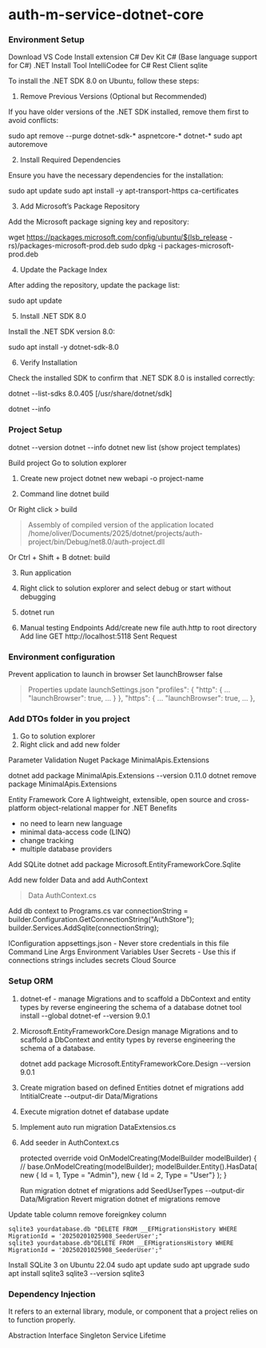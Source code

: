 # auth-m-service-dotnet-core
 
### Environment Setup
Download VS Code
Install extension 
C# Dev Kit
C# (Base language support for C#)
.NET Install Tool
IntelliCodee for C#
Rest Client
sqlite

To install the .NET SDK 8.0 on Ubuntu, follow these steps:
1. Remove Previous Versions (Optional but Recommended)

If you have older versions of the .NET SDK installed, remove them first to avoid conflicts:

sudo apt remove --purge dotnet-sdk-* aspnetcore-* dotnet-* 
sudo apt autoremove

2. Install Required Dependencies

Ensure you have the necessary dependencies for the installation:

sudo apt update
sudo apt install -y apt-transport-https ca-certificates

3. Add Microsoft’s Package Repository

Add the Microsoft package signing key and repository:

wget https://packages.microsoft.com/config/ubuntu/$(lsb_release -rs)/packages-microsoft-prod.deb
sudo dpkg -i packages-microsoft-prod.deb

4. Update the Package Index

After adding the repository, update the package list:

sudo apt update

5. Install .NET SDK 8.0

Install the .NET SDK version 8.0:

sudo apt install -y dotnet-sdk-8.0

6. Verify Installation

Check the installed SDK to confirm that .NET SDK 8.0 is installed correctly:

dotnet --list-sdks
8.0.405 [/usr/share/dotnet/sdk]

dotnet --info


### Project Setup
dotnet --version
dotnet --info
dotnet new list (show project templates)

Build project
Go to solution explorer

1. Create new project
dotnet new webapi -o project-name



2. Command line 
dotnet build

Or
Right click > build
> Assembly of compiled version of the application located
/home/oliver/Documents/2025/dotnet/projects/auth-project/bin/Debug/net8.0/auth-project.dll

Or
Ctrl + Shift + B
dotnet: build

3. Run application
1. Right click to solution explorer and select debug or start without debugging
2. dotnet run

4. Manual testing Endpoints
Add/create new file auth.http to root directory
Add line
GET http://localhost:5118
Sent Request

### Environment configuration
Prevent application to launch in browser
 Set launchBrowser false
 > Properties update launchSettings.json
"profiles": {
    "http": {
      ...
      "launchBrowser": true, 
      ...
      }
    },
    "https": {
       ...
      "launchBrowser": true, 
      ...
    },
    

### Add DTOs folder in you project
 1. Go to solution explorer
 2. Right click and add new folder
 
Parameter Validation
 Nuget Package
 MinimalApis.Extensions
 
 dotnet add package MinimalApis.Extensions --version 0.11.0
 dotnet remove package MinimalApis.Extensions
 
Entity Framework Core
 A lightweight, extensible, open source and cross-platform object-relational mapper for .NET
 Benefits
 - no need to learn new language
 - minimal data-access code (LINQ)
 - change tracking
 - multiple database providers
 
Add SQLite
 dotnet add package Microsoft.EntityFrameworkCore.Sqlite

Add new folder Data and add AuthContext
  > Data
      AuthContext.cs
  
Add db context to Programs.cs
  var connectionString = builder.Configuration.GetConnectionString("AuthStore");
  builder.Services.AddSqlite<AuthContext>(connectionString);  

  IConfiguration
    appsettings.json - Never store credentials in this file
    Command Line Args
    Environment Variables
    User Secrets - Use this if connections strings includes secrets
    Cloud Source

### Setup ORM
1. dotnet-ef - manage Migrations and to scaffold a DbContext and entity types by reverse engineering the schema of a database 
 dotnet tool install --global dotnet-ef --version 9.0.1
 
2. Microsoft.EntityFrameworkCore.Design 
   manage Migrations and to scaffold a DbContext and entity types by reverse engineering the schema of a database.
  
   dotnet add package Microsoft.EntityFrameworkCore.Design --version 9.0.1
 
3. Create migration based on defined Entities
    dotnet ef migrations add IntitialCreate --output-dir Data/Migrations

4. Execute migration 
    dotnet ef database update

5. Implement auto run migration
    DataExtensios.cs

6. Add seeder in AuthContext.cs
    
    protected override void OnModelCreating(ModelBuilder modelBuilder)
    {
        // base.OnModelCreating(modelBuilder);
        modelBuilder.Entity<UserType>().HasData(
            new { Id = 1, Type = "Admin"},
            new { Id = 2, Type = "User"}
        );
    }

    Run migration
      dotnet ef migrations add SeedUserTypes --output-dir Data/Migration
    Revert migration
      dotnet ef migrations remove
  
  Update table column remove foreignkey column
    
    sqlite3 yourdatabase.db "DELETE FROM __EFMigrationsHistory WHERE MigrationId = '20250201025908_SeederUser';"
    sqlite3 yourdatabase.db"DELETE FROM __EFMigrationsHistory WHERE MigrationId = '20250201025908_SeederUser';"
 
Install SQLite 3 on Ubuntu 22.04 
sudo apt update
sudo apt upgrade
sudo apt install sqlite3
sqlite3 --version
sqlite3


### Dependency Injection
It refers to an external library, module, or component that a project relies on to function properly. 

Abstraction
Interface
Singleton Service Lifetime






